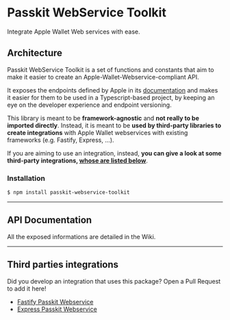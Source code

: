 # Passkit WebService Toolkit

Integrate Apple Wallet Web services with ease.

## Architecture

Passkit WebService Toolkit is a set of functions and constants that aim to make it easier to create an Apple-Wallet-Webservice-compliant API.

It exposes the endpoints defined by Apple in its [documentation](https://developer.apple.com/documentation/walletpasses/adding_a_web_service_to_update_passes) and makes it easier for them to be used in a Typescript-based project, by keeping an eye on the developer experience and endpoint versioning.

This library is meant to be **framework-agnostic** and **not really to be imported directly**. Instead, it is meant to be **used by third-party libraries to create integrations** with Apple Wallet webservices with existing frameworks (e.g. Fastify, Express, ...).

If you are aiming to use an integration, instead, **you can give a look at some third-party integrations, [whose are listed below](#third-parties-integrations)**.

### Installation

```sh
$ npm install passkit-webservice-toolkit
```

---

## API Documentation

All the exposed informations are detailed in the Wiki.

---

## Third parties integrations

Did you develop an integration that uses this package? Open a Pull Request to add it here!

- [Fastify Passkit Webservice](https://github.com/alexandercerutti/fastify-passkit-webservice)
- [Express Passkit Webservice](https://github.com/alexandercerutti/express-passkit-webservice)

